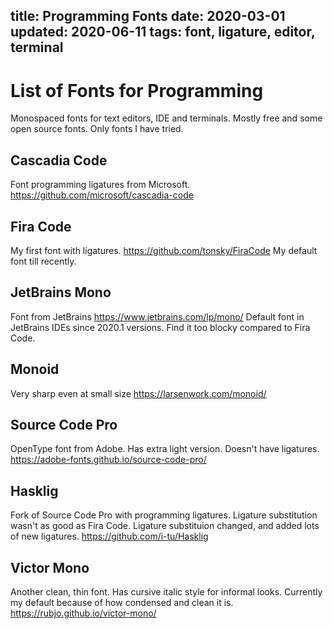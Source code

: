 title: Programming Fonts
date: 2020-03-01 
updated: 2020-06-11
tags: font, ligature, editor, terminal
----

# List of Fonts for Programming
Monospaced fonts for text editors, IDE and terminals. Mostly free and some open source fonts. Only fonts I have tried.

## Cascadia Code
Font programming ligatures from Microsoft. https://github.com/microsoft/cascadia-code

## Fira Code
My first font with ligatures. https://github.com/tonsky/FiraCode My default font till recently.

## JetBrains Mono
Font from JetBrains https://www.jetbrains.com/lp/mono/ Default font in JetBrains IDEs since 2020.1 versions. Find it too blocky compared to Fira Code.

## Monoid
Very sharp even at small size https://larsenwork.com/monoid/

## Source Code Pro
OpenType font from Adobe. Has extra light version. Doesn't have ligatures. https://adobe-fonts.github.io/source-code-pro/

## Hasklig
Fork of Source Code Pro with programming ligatures. Ligature substitution wasn't as good as Fira Code. Ligature substituion changed, and added lots of new ligatures. https://github.com/i-tu/Hasklig

## Victor Mono
Another clean, thin font. Has cursive italic style for informal looks. Currently my default because of how condensed and clean it is. https://rubjo.github.io/victor-mono/